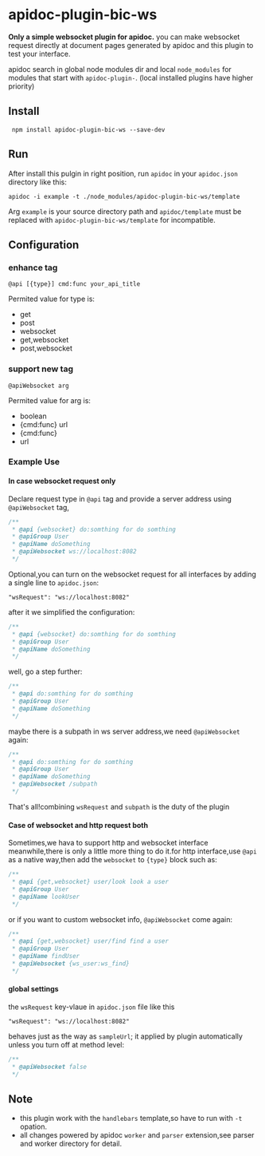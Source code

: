 # apidoc-plugin-bic-ws

__Only a simple websocket plugin for apidoc.__
you can make websocket request directly at document pages generated by apidoc and this plugin to test your interface.

apidoc search in global node modules dir and local `node_modules` for modules that start with `apidoc-plugin-`. (local installed plugins have higher priority)

## Install
```shell
 npm install apidoc-plugin-bic-ws --save-dev
```

## Run
After install this pulgin in right position, run `apidoc` in your `apidoc.json` directory like this:

```shell
apidoc -i example -t ./node_modules/apidoc-plugin-bic-ws/template
```

Arg `example` is your source directory path and `apidoc/template` must be replaced with `apidoc-plugin-bic-ws/template` for incompatible.

## Configuration
### enhance tag

`@api [{type}] cmd:func your_api_title`

Permited value for type is:
- get
- post
- websocket
- get,websocket
- post,websocket

### support new tag

`@apiWebsocket arg`

Permited value for arg is:
- boolean
- {cmd:func} url
- {cmd:func}
- url

### Example Use
#### In case websocket request only
Declare request type in `@api` tag and provide a server address using `@apiWebsocket` tag,

```javascript
/**
 * @api {websocket} do:somthing for do somthing
 * @apiGroup User
 * @apiName doSomething
 * @apiWebsocket ws://localhost:8082
 */
```
Optional,you can turn on the websocket request for all interfaces by adding a single line to `apidoc.json`:

`"wsRequest": "ws://localhost:8082"`

after it we simplified the configuration:
```javascript
/**
 * @api {websocket} do:somthing for do somthing
 * @apiGroup User
 * @apiName doSomething
 */
```
well, go a step further:
```javascript
/**
 * @api do:somthing for do somthing
 * @apiGroup User
 * @apiName doSomething
 */
```

maybe there is a subpath in ws server address,we need `@apiWebsocket` again:
```javascript
/**
 * @api do:somthing for do somthing
 * @apiGroup User
 * @apiName doSomething
 * @apiWebsocket /subpath
 */
```
That's all!combining `wsRequest` and `subpath` is the duty of the plugin

#### Case of websocket and http request both
Sometimes,we hava to support http and websocket interface meanwhile,there is only a little more thing to do it.for http interface,use `@api` as a native way,then add the `websocket` to `{type}` block such as:
```javascript
/**
 * @api {get,websocket} user/look look a user
 * @apiGroup User
 * @apiName lookUser
 */
```
 or if you want to custom websocket info, `@apiWebsocket` come again:
```javascript
/**
 * @api {get,websocket} user/find find a user
 * @apiGroup User
 * @apiName findUser
 * @apiWebsocket {ws_user:ws_find}
 */
```

#### global settings
the `wsRequest` key-vlaue in `apidoc.json` file like this

`"wsRequest": "ws://localhost:8082"`

behaves just as the way as `sampleUrl`; it applied by plugin automatically unless you turn off at method level:
```javascript
/**
 * @apiWebsocket false
 */
 ```

## Note
- this plugin work with the `handlebars` template,so have to run with `-t` opation.
- all changes powered by apidoc `worker` and `parser` extension,see parser and worker directory for detail.
